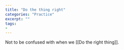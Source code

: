 ```yaml
---
title: "Do the thing right"
categories: "Practice"
excerpt: ""
tags:
- 
---
```

Not to be confused with when we [[Do the right thing]].